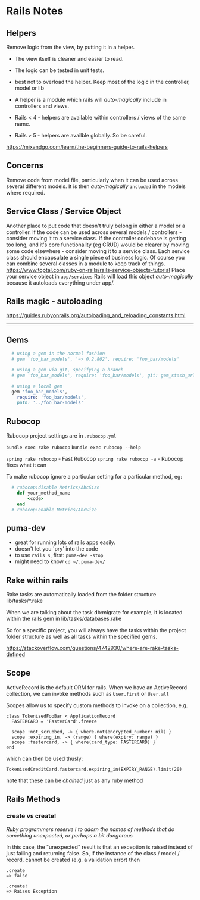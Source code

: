 # Rails Notes

## Helpers 
Remove logic from the view, by putting it in a helper.
- The view itself is cleaner and easier to read.
- The logic can be tested in unit tests.

- best not to overload the helper. Keep most of the logic in the controller, model or lib

- A helper is a module which rails will *auto-magically* include in controllers and views. 
- Rails < 4 - helpers are available within controllers / views of the same name.
- Rails > 5 - helpers are availble globally. So be careful.

https://mixandgo.com/learn/the-beginners-guide-to-rails-helpers  

## Concerns 
Remove code from model file, particularly when it can be used across several different models. It is then *auto-magically* `included` in the models where required.

## Service Class / Service Object
Another place to put code that doesn't truly belong in either a model or a controller. 
If the code can be used across several models / controllers - consider moving it to a service class.
If the controller codebase is getting too long, and it's core functionality (eg CRUD) would be clearer by moving some code elsewhere - consider moving it to a service class.
Each service class should encapsulate a single piece of business logic. Of course you can combine several classes in a module to keep track of things.
https://www.toptal.com/ruby-on-rails/rails-service-objects-tutorial
Place your service object in `app/services` Rails will load this object *auto-magically* because it autoloads everything under app/. 


## Rails magic - autoloading
https://guides.rubyonrails.org/autoloading_and_reloading_constants.html



---

## Gems
```rb
  # using a gem in the normal fashion
  # gem 'foo_bar_models', '~> 0.2.802', require: 'foo_bar/models'

  # using a gem via git, specifying a branch
  # gem 'foo_bar_models', require: 'foo_bar/models', git: gem_stash_url('foo_bar-models'), branch: 'bug/whatever'

  # using a local gem
  gem 'foo_bar_models',
    require: 'foo_bar/models',
    path: '../foo_bar-models'
```

## Rubocop
Rubocop project settings are in `.rubocop.yml`

`bundle exec rake rubocop`
`bundle exec rubocop --help`

`spring rake rubocop` - Fast Rubocop
`spring rake rubocop -a` - Rubocop fixes what it can

To make rubocop ignore a particular setting for a particular method, eg:
```rb
  # rubocop:disable Metrics/AbcSize
	def your_method_name
		<code>
	end
  # rubocop:enable Metrics/AbcSize
```

## puma-dev
- great for running lots of rails apps easily.
- doesn't let you 'pry' into the code
- to use `rails s`, first: `puma-dev -stop`
- might need to know `cd ~/.puma-dev/`

## Rake within rails
Rake tasks are automatically loaded from the folder structure lib/tasks/*.rake

When we are talking about the task db:migrate for example, it is located within the rails gem in lib/tasks/databases.rake

So for a specific project, you will always have the tasks within the project folder structure as well as all tasks within the specified gems.

https://stackoverflow.com/questions/4742930/where-are-rake-tasks-defined



## Scope
ActiveRecord is the default ORM for rails. When we have an ActiveRecord collection, we can invoke methods such as `User.first` or `User.all`

Scopes allow us to specify custom methods to invoke on a collection, e.g.
```
class TokenizedFooBar < ApplicationRecord
  FASTERCARD = 'FasterCard'.freeze

  scope :not_scrubbed, -> { where.not(encrypted_number: nil) }
  scope :expiring_in, -> (range) { where(expiry: range) }
  scope :fastercard, -> { where(card_type: FASTERCARD) }
end
```
which can then be used thusly:
```
TokenizedCreditCard.fastercard.expiring_in(EXPIRY_RANGE).limit(20)
```
note that these can be _chained_ just as any ruby method


## Rails Methods

### create vs create!

_Ruby programmers reserve ! to adorn the names of methods that do something unexpected, or perhaps a bit dangerous_

In this case, the "unexpected" result is that an exception is raised instead of just failing and returning false.
So, if the instance of the class / model / record, cannot be created (e.g. a validation error) then
```
.create
=> false

.create!
=> Raises Exception
```

